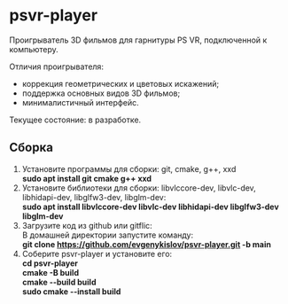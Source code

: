 # psvr-player
Проигрыватель 3D фильмов для гарнитуры PS VR, подключенной к компьютеру.

Отличия проигрывателя:  
- коррекция геометрических и цветовых искажений;
- поддержка основных видов 3D фильмов;
- минималистичный интерфейс.

Текущее состояние: в разработке.

## Сборка

1. Установите программы для сборки: git, cmake, g++, xxd  
**sudo apt install git cmake g++ xxd**  
2. Установите библиотеки для сборки: libvlccore-dev, libvlc-dev, libhidapi-dev, libglfw3-dev, libglm-dev:  
**sudo apt install libvlccore-dev libvlc-dev libhidapi-dev libglfw3-dev libglm-dev**  
3. Загрузите код из github или gitflic:  
В домашней директории запустите команду:  
**git clone https://github.com/evgenykislov/psvr-player.git -b main**  
3. Соберите psvr-player и установите его:  
**cd psvr-player**  
**cmake -B build**  
**cmake --build build**  
**sudo cmake --install build**  
